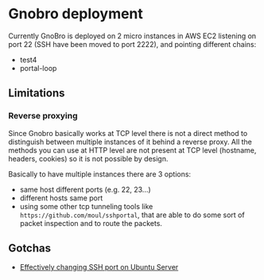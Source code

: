 # Gnobro deployment

Currently GnoBro is deployed on 2 micro instances in AWS EC2 listening on port 22 (SSH have been moved to port 2222),
and pointing different chains:

- test4
- portal-loop

## Limitations

### Reverse proxying

Since Gnobro basically works at TCP level there is not a direct method to distinguish between multiple instances of it behind a reverse proxy.
All the methods you can use at HTTP level are not present at TCP level (hostname, headers, cookies) so it is not possible by design.

Basically to have multiple instances there are 3 options:

- same host different ports (e.g. 22, 23...)
- different hosts same port
- using some other tcp tunneling tools like `https://github.com/moul/sshportal`, that are able to do some sort of packet inspection and to route the packets.

## Gotchas

- [Effectively changing SSH port on Ubuntu Server](https://serverfault.com/a/1159600)
